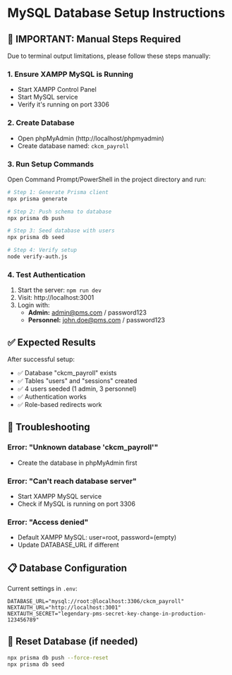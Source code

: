 # MySQL Database Setup Instructions

## 🚨 IMPORTANT: Manual Steps Required

Due to terminal output limitations, please follow these steps manually:

### 1. Ensure XAMPP MySQL is Running
- Start XAMPP Control Panel
- Start MySQL service
- Verify it's running on port 3306

### 2. Create Database
- Open phpMyAdmin (http://localhost/phpmyadmin)
- Create database named: `ckcm_payroll`

### 3. Run Setup Commands
Open Command Prompt/PowerShell in the project directory and run:

```bash
# Step 1: Generate Prisma client
npx prisma generate

# Step 2: Push schema to database
npx prisma db push

# Step 3: Seed database with users
npx prisma db seed

# Step 4: Verify setup
node verify-auth.js
```

### 4. Test Authentication
1. Start the server: `npm run dev`
2. Visit: http://localhost:3001
3. Login with:
   - **Admin:** admin@pms.com / password123
   - **Personnel:** john.doe@pms.com / password123

## ✅ Expected Results

After successful setup:
- ✅ Database "ckcm_payroll" exists
- ✅ Tables "users" and "sessions" created
- ✅ 4 users seeded (1 admin, 3 personnel)
- ✅ Authentication works
- ✅ Role-based redirects work

## 🐛 Troubleshooting

### Error: "Unknown database 'ckcm_payroll'"
- Create the database in phpMyAdmin first

### Error: "Can't reach database server"
- Start XAMPP MySQL service
- Check if MySQL is running on port 3306

### Error: "Access denied"
- Default XAMPP MySQL: user=root, password=(empty)
- Update DATABASE_URL if different

## 📋 Database Configuration

Current settings in `.env`:
```
DATABASE_URL="mysql://root:@localhost:3306/ckcm_payroll"
NEXTAUTH_URL="http://localhost:3001"
NEXTAUTH_SECRET="legendary-pms-secret-key-change-in-production-123456789"
```

## 🔄 Reset Database (if needed)
```bash
npx prisma db push --force-reset
npx prisma db seed
```


